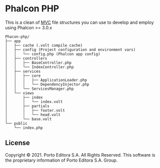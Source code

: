 # Phalcon PHP

This is a clean of [MVC][mvc-pattern] file structures you can use to develop and employ using Phalcon >= 3.0.x

```
Phacon-php/
├── app
│   ├── cache (.volt compile cache)
│   ├── config (Project configuration and environment vars)
│   │   └── config.php (Phalcon app config)
│   ├── controllers
│   │   ├── BaseController.php
│   │   └── IndexController.php
│   ├── services
│   │   ├── core
│   │   │   ├── ApplicationLoader.php
│   │   │   └── DependencyInjector.php
│   │   └── ServicesManager.php
│   └── views
│       ├── index
│       │   └── index.volt
│       ├── partials
│       │   ├── footer.volt
│       │   └── head.volt
│       └── base.volt
└── public
    └── index.php
```

## License

Copyright © 2021. Porto Editora S.A. All Rights Reserved. This software is the proprietary information of Porto Editora S.A. Group.

[devtools]: https://github.com/phalcon/phalcon-devtools
[mvc-pattern]: https://en.wikipedia.org/wiki/Model–view–controller
